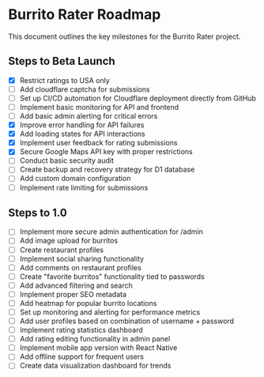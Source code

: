 # Burrito Rater Roadmap

This document outlines the key milestones for the Burrito Rater project.

## Steps to Beta Launch

- [X] Restrict ratings to USA only
- [ ] Add cloudflare captcha for submissions
- [ ] Set up CI/CD automation for Cloudflare deployment directly from GitHub
- [ ] Implement basic monitoring for API and frontend
- [ ] Add basic admin alerting for critical errors
- [X] Improve error handling for API failures
- [X] Add loading states for API interactions
- [X] Implement user feedback for rating submissions
- [X] Secure Google Maps API key with proper restrictions
- [ ] Conduct basic security audit
- [ ] Create backup and recovery strategy for D1 database
- [ ] Add custom domain configuration
- [ ] Implement rate limiting for submissions

## Steps to 1.0

- [ ] Implement more secure admin authentication for /admin
- [ ] Add image upload for burritos
- [ ] Create restaurant profiles
- [ ] Implement social sharing functionality
- [ ] Add comments on restaurant profiles
- [ ] Create "favorite burritos" functionality tied to passwords
- [ ] Add advanced filtering and search
- [ ] Implement proper SEO metadata
- [ ] Add heatmap for popular burrito locations
- [ ] Set up monitoring and alerting for performance metrics
- [ ] Add user profiles based on combination of username + password
- [ ] Implement rating statistics dashboard
- [ ] Add rating editing functionality in admin panel
- [ ] Implement mobile app version with React Native
- [ ] Add offline support for frequent users
- [ ] Create data visualization dashboard for trends 